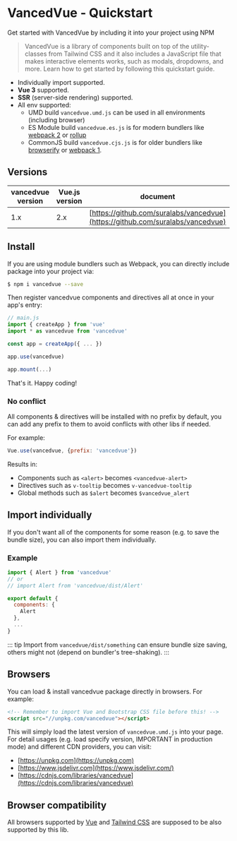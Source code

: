 # VancedVue - Quickstart

Get started with VancedVue by including it into your project using NPM

> VancedVue is a library of components built on top of the utility-classes from Tailwind CSS and it also includes a JavaScript file that makes interactive elements works, such as modals, dropdowns, and more. Learn how to get started by following this quickstart guide.

<!-- * **Lightweight** -->
  <!-- * All components **~20KB** Gziped. -->
  <!-- * No extra CSS file. -->
  * Individually import supported.
* **Vue 3** supported.
* **SSR** (server-side rendering) supported.
* All env supported:
  * UMD build `vancedvue.umd.js` can be used in all environments (including browser)
  * ES Module build `vancedvue.es.js` is for modern bundlers like [webpack 2](https://webpack.js.org) or [rollup](https://rollupjs.org)
  * CommonJS build `vancedvue.cjs.js` is for older bundlers like [browserify](http://browserify.org) or [webpack 1](https://webpack.github.io).

## Versions

| vancedvue version | Vue.js version | document                                               |
|-------------|----------------|--------------------------------------------------------|
| 1.x         | 2.x            | [https://github.com/suralabs/vancedvue](https://github.com/suralabs/vancedvue) |

## Install

If you are using module bundlers such as Webpack, you can directly include package into your project via:

```bash
$ npm i vancedvue --save
```

Then register vancedvue components and directives all at once in your app's entry:

```javascript
// main.js
import { createApp } from 'vue'
import * as vancedvue from 'vancedvue'

const app = createApp({ ... })

app.use(vancedvue)

app.mount(...)
```

That's it. Happy coding!

<!-- ::: warning
The vancedvue lib is meant to be a replacement of bootstrap js files. Therefore, include the css file of bootstrap, but not js files, such as the `bootstrap.min.js`, which should not be included. Otherwise, you might encounter some unexpected issues.
::: -->

### No conflict

All components & directives will be installed with no prefix by default, you can add any prefix to them to avoid conflicts with other libs if needed.

For example:

```javascript
Vue.use(vancedvue, {prefix: 'vancedvue'})
```

Results in:

* Components such as `<alert>` becomes `<vancedvue-alert>`
* Directives such as `v-tooltip` becomes `v-vancedvue-tooltip`
* Global methods such as `$alert` becomes `$vancedvue_alert`

## Import individually

If you don't want all of the components for some reason (e.g. to save the bundle size), you can also import them individually.

### Example

```javascript
import { Alert } from 'vancedvue'
// or
// import Alert from 'vancedvue/dist/Alert'

export default {
  components: {
    Alert
  },
  ...
}
```

::: tip
Import from `vancedvue/dist/something` can ensure bundle size saving, others might not (depend on bundler's tree-shaking).
:::

## Browsers

You can load & install vancedvue package directly in browsers. For example:

```html
<!-- Remember to import Vue and Bootstrap CSS file before this! -->
<script src="//unpkg.com/vancedvue"></script>
```

This will simply load the latest version of `vancedvue.umd.js` into your page. For detail usages (e.g. load specify version, IMPORTANT in production mode) and different CDN providers, you can visit:

* [https://unpkg.com](https://unpkg.com)
* [https://www.jsdelivr.com](https://www.jsdelivr.com/)
* [https://cdnjs.com/libraries/vancedvue](https://cdnjs.com/libraries/vancedvue)

## Browser compatibility

All browsers supported by [Vue](https://github.com/vuejs/vue-next) and [Tailwind CSS](https://tailwindcss.com) are supposed to be also supported by this lib.
